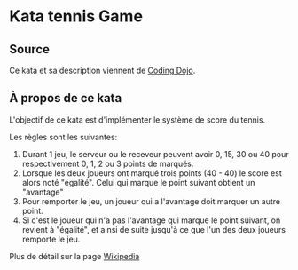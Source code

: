 # Kata tennis Game

## Source

Ce kata et sa description viennent de [Coding Dojo](https://gitlab.com/codingdojo-org/codingdojo.org).

## À propos de ce kata

L'objectif de ce kata est d'implémenter le système de score du tennis.

Les règles sont les suivantes:

1. Durant 1 jeu, le serveur ou le receveur peuvent avoir 0, 15, 30 ou 40 pour respectivement 0, 1, 2 ou 3 points de marqués.
2. Lorsque les deux joueurs ont marqué trois points (40 - 40) le score est alors noté "égalité". Celui qui marque le
point suivant obtient un "avantage"
3. Pour remporter le jeu, un joueur qui a l'avantage doit marquer un autre point.
4. Si c'est le joueur qui n'a pas l'avantage qui marque le point suivant, on revient à "égalité", et ainsi de suite 
jusqu'à ce que l'un des deux joueurs remporte le jeu.

Plus de détail sur la page [Wikipedia](https://fr.wikipedia.org/wiki/Tennis#R%C3%A8gles)
